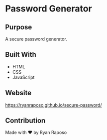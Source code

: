 # Password Generator

## Purpose
A secure password generator.

## Built With
* HTML
* CSS
* JavaScript

## Website
https://ryanraposo.github.io/secure-password/

## Contribution
Made with ❤️ by Ryan Raposo